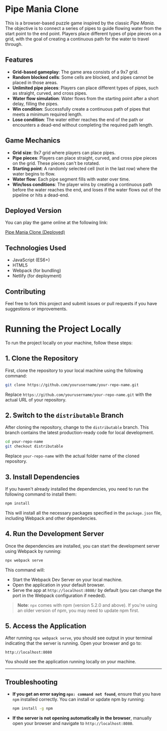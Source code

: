 # Pipe Mania Clone

This is a browser-based puzzle game inspired by the classic *Pipe Mania*. The objective is to connect a series of pipes to guide flowing water from the start point to the end point. Players place different types of pipe pieces on a grid, with the goal of creating a continuous path for the water to travel through.

## Features
- **Grid-based gameplay**: The game area consists of a 9x7 grid.
- **Random blocked cells**: Some cells are blocked, and pipes cannot be placed in those areas.
- **Unlimited pipe pieces**: Players can place different types of pipes, such as straight, curved, and cross pipes.
- **Water flow simulation**: Water flows from the starting point after a short delay, filling the pipes.
- **Win condition**: Successfully create a continuous path of pipes that meets a minimum required length.
- **Lose condition**: The water either reaches the end of the path or encounters a dead-end without completing the required path length.

## Game Mechanics
- **Grid size**: 9x7 grid where players can place pipes.
- **Pipe pieces**: Players can place straight, curved, and cross pipe pieces on the grid. These pieces can't be rotated.
- **Starting point**: A randomly selected cell (not in the last row) where the water begins to flow.
- **Water flow**: Each pipe segment fills with water over time.
- **Win/loss conditions**: The player wins by creating a continuous path before the water reaches the end, and loses if the water flows out of the pipeline or hits a dead-end.

## Deployed Version
You can play the game online at the following link:

[Pipe Mania Clone (Deployed)](https://pipe-mania-clone.netlify.app)

## Technologies Used
- JavaScript (ES6+)
- HTML5
- Webpack (for bundling)
- Netlify (for deployment)

## Contributing
Feel free to fork this project and submit issues or pull requests if you have suggestions or improvements.

# Running the Project Locally

To run the project locally on your machine, follow these steps:

## 1. Clone the Repository
First, clone the repository to your local machine using the following command:

```bash
git clone https://github.com/yourusername/your-repo-name.git
```

Replace `https://github.com/yourusername/your-repo-name.git` with the actual URL of your repository.

## 2. Switch to the `distributable` Branch
After cloning the repository, change to the `distributable` branch. This branch contains the latest production-ready code for local development.

```bash
cd your-repo-name
git checkout distributable
```

Replace `your-repo-name` with the actual folder name of the cloned repository.

## 3. Install Dependencies
If you haven't already installed the dependencies, you need to run the following command to install them:

```bash
npm install
```

This will install all the necessary packages specified in the `package.json` file, including Webpack and other dependencies.

## 4. Run the Development Server
Once the dependencies are installed, you can start the development server using Webpack by running:

```bash
npx webpack serve
```

This command will:
- Start the Webpack Dev Server on your local machine.
- Open the application in your default browser.
- Serve the app at `http://localhost:8080/` by default (you can change the port in the Webpack configuration if needed).

> **Note**: `npx` comes with npm (version 5.2.0 and above). If you're using an older version of npm, you may need to update npm first.

## 5. Access the Application
After running `npx webpack serve`, you should see output in your terminal indicating that the server is running. Open your browser and go to:

```
http://localhost:8080
```

You should see the application running locally on your machine.

---

## Troubleshooting
- **If you get an error saying `npx: command not found`**, ensure that you have `npm` installed correctly. You can install or update npm by running:
  
  ```bash
  npm install -g npm
  ```

- **If the server is not opening automatically in the browser**, manually open your browser and navigate to `http://localhost:8080`.
